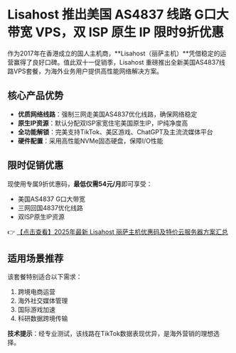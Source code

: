 # Lisahost 推出美国 AS4837 线路 G口大带宽 VPS，双 ISP 原生 IP 限时9折优惠

作为2017年在香港成立的国人主机商，**Lisahost（丽萨主机）**凭借稳定的运营赢得了良好口碑。值此双十一促销季，Lisahost 重磅推出全新美国AS4837线路VPS套餐，为海外业务用户提供高性能网络解决方案。

## 核心产品优势

- **优质网络线路**：强制三网走美国AS4837优化线路，确保网络稳定
- **原生IP资源**：默认分配双ISP家宽住宅美国原生IP，IP纯净度高
- **全功能解锁**：完美支持TikTok、美区游戏、ChatGPT及主流流媒体平台
- **硬件配置**：采用高性能NVMe固态硬盘，保障I/O性能

## 限时促销优惠

现使用专属9折优惠码，**最低仅需54元/月**即可享受：
- 美国AS4837 G口大带宽
- 三网回国4837优化线路
- 双ISP原生IP资源

👉 [【点击查看】2025年最新 Lisahost 丽萨主机优惠码及特价云服务器方案汇总](https://bit.ly/lisazhuji)

## 适用场景推荐

该套餐特别适合以下需求：
1. 跨境电商运营
2. 海外社交媒体管理
3. 国际游戏加速
4. 科研数据跨境传输

**技术提示**：经专业测试，该线路在TikTok数据表现优异，是海外营销的理想选择。